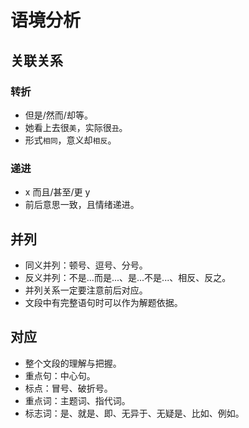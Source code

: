 # 语境分析

## 关联关系

### 转折

* 但是/然而/却等。
* 她看上去很`美`，实际很`丑`。
* 形式`相同`，意义却`相反`。

### 递进

* x 而且/甚至/更 y 
* 前后意思一致，且情绪递进。

## 并列

* 同义并列：顿号、逗号、分号。
* 反义并列：不是...而是...、是...不是...、相反、反之。
* 并列关系一定要注意前后对应。
* 文段中有完整语句时可以作为解题依据。

## 对应

* 整个文段的理解与把握。
* 重点句：中心句。
* 标点：冒号、破折号。
* 重点词：主题词、指代词。
* 标志词：是、就是、即、无异于、无疑是、比如、例如。